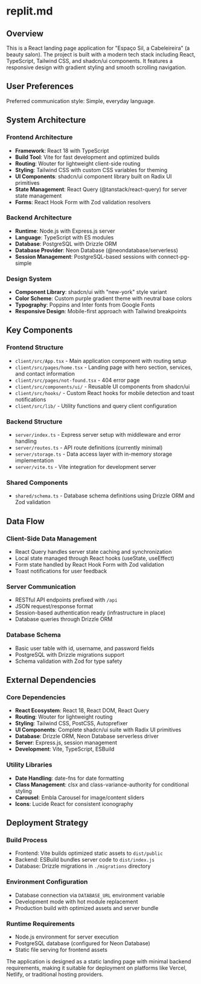 # replit.md

## Overview

This is a React landing page application for "Espaço Sil, a Cabeleireira" (a beauty salon). The project is built with a modern tech stack including React, TypeScript, Tailwind CSS, and shadcn/ui components. It features a responsive design with gradient styling and smooth scrolling navigation.

## User Preferences

Preferred communication style: Simple, everyday language.

## System Architecture

### Frontend Architecture
- **Framework**: React 18 with TypeScript
- **Build Tool**: Vite for fast development and optimized builds
- **Routing**: Wouter for lightweight client-side routing
- **Styling**: Tailwind CSS with custom CSS variables for theming
- **UI Components**: shadcn/ui component library built on Radix UI primitives
- **State Management**: React Query (@tanstack/react-query) for server state management
- **Forms**: React Hook Form with Zod validation resolvers

### Backend Architecture
- **Runtime**: Node.js with Express.js server
- **Language**: TypeScript with ES modules
- **Database**: PostgreSQL with Drizzle ORM
- **Database Provider**: Neon Database (@neondatabase/serverless)
- **Session Management**: PostgreSQL-based sessions with connect-pg-simple

### Design System
- **Component Library**: shadcn/ui with "new-york" style variant
- **Color Scheme**: Custom purple gradient theme with neutral base colors
- **Typography**: Poppins and Inter fonts from Google Fonts
- **Responsive Design**: Mobile-first approach with Tailwind breakpoints

## Key Components

### Frontend Structure
- `client/src/App.tsx` - Main application component with routing setup
- `client/src/pages/home.tsx` - Landing page with hero section, services, and contact information
- `client/src/pages/not-found.tsx` - 404 error page
- `client/src/components/ui/` - Reusable UI components from shadcn/ui
- `client/src/hooks/` - Custom React hooks for mobile detection and toast notifications
- `client/src/lib/` - Utility functions and query client configuration

### Backend Structure
- `server/index.ts` - Express server setup with middleware and error handling
- `server/routes.ts` - API route definitions (currently minimal)
- `server/storage.ts` - Data access layer with in-memory storage implementation
- `server/vite.ts` - Vite integration for development server

### Shared Components
- `shared/schema.ts` - Database schema definitions using Drizzle ORM and Zod validation

## Data Flow

### Client-Side Data Management
- React Query handles server state caching and synchronization
- Local state managed through React hooks (useState, useEffect)
- Form state handled by React Hook Form with Zod validation
- Toast notifications for user feedback

### Server Communication
- RESTful API endpoints prefixed with `/api`
- JSON request/response format
- Session-based authentication ready (infrastructure in place)
- Database queries through Drizzle ORM

### Database Schema
- Basic user table with id, username, and password fields
- PostgreSQL with Drizzle migrations support
- Schema validation with Zod for type safety

## External Dependencies

### Core Dependencies
- **React Ecosystem**: React 18, React DOM, React Query
- **Routing**: Wouter for lightweight routing
- **Styling**: Tailwind CSS, PostCSS, Autoprefixer
- **UI Components**: Complete shadcn/ui suite with Radix UI primitives
- **Database**: Drizzle ORM, Neon Database serverless driver
- **Server**: Express.js, session management
- **Development**: Vite, TypeScript, ESBuild

### Utility Libraries
- **Date Handling**: date-fns for date formatting
- **Class Management**: clsx and class-variance-authority for conditional styling
- **Carousel**: Embla Carousel for image/content sliders
- **Icons**: Lucide React for consistent iconography

## Deployment Strategy

### Build Process
- Frontend: Vite builds optimized static assets to `dist/public`
- Backend: ESBuild bundles server code to `dist/index.js`
- Database: Drizzle migrations in `./migrations` directory

### Environment Configuration
- Database connection via `DATABASE_URL` environment variable
- Development mode with hot module replacement
- Production build with optimized assets and server bundle

### Runtime Requirements
- Node.js environment for server execution
- PostgreSQL database (configured for Neon Database)
- Static file serving for frontend assets

The application is designed as a static landing page with minimal backend requirements, making it suitable for deployment on platforms like Vercel, Netlify, or traditional hosting providers.